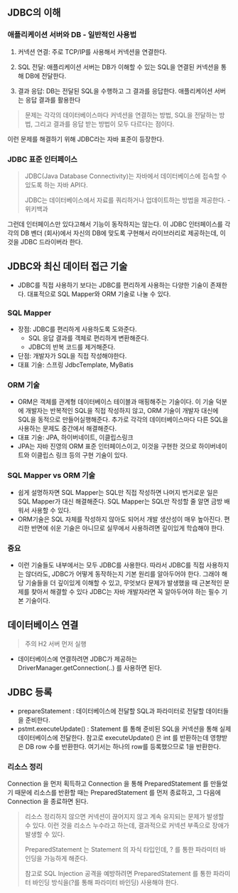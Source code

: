 ## JDBC의 이해

### 애플리케이션 서버와 DB - 일반적인 사용법

1. 커넥션 연결: 주로 TCP/IP를 사용해서 커넥션을 연결한다.

2. SQL 전달: 애플리케이션 서버는 DB가 이해할 수 있는 SQL을 연결된 커넥션을 통해 DB에 전달한다.

3. 결과 응답: DB는 전달된 SQL을 수행하고 그 결과를 응답한다. 애플리케이션 서버는 응답 결과를 활용한다

> 문제는 각각의 데이터베이스마다 커넥션을 연결하는 방법, SQL을 전달하는 방법, 그리고 결과를 응답 받는 방법이 모두 다르다는 점이다.

이런 문제를 해결하기 위해 JDBC라는 자바 표준이 등장한다.

### JDBC 표준 인터페이스
> JDBC(Java Database Connectivity)는 자바에서 데이터베이스에 접속할 수 있도록 하는 자바 API다. 
> 
> JDBC는 데이터베이스에서 자료를 쿼리하거나 업데이트하는 방법을 제공한다. - 위키백과

그런데 인터페이스만 있다고해서 기능이 동작하지는 않는다. 이 JDBC 인터페이스를 각각의 DB 벤더 (회사)에서 자신의 DB에 맞도록 구현해서 라이브러리로 제공하는데, 이것을 JDBC 드라이버라 한다.

## JDBC와 최신 데이터 접근 기술
+ JDBC를 직접 사용하기 보다는 JDBC를 편리하게 사용하는 다양한 기술이 존재한다. 대표적으로 SQL Mapper와 ORM 기술로 나눌 수 있다.

### SQL Mapper
+ 장점: JDBC를 편리하게 사용하도록 도와준다.
  - SQL 응답 결과를 객체로 편리하게 변환해준다.
  - JDBC의 반복 코드를 제거해준다.
+ 단점: 개발자가 SQL을 직접 작성해야한다.
+ 대표 기술: 스프링 JdbcTemplate, MyBatis

### ORM 기술
+ ORM은 객체를 관계형 데이터베이스 테이블과 매핑해주는 기술이다. 이 기술 덕분에 개발자는 반복적인 SQL을 직접 작성하지 않고, ORM 기술이 개발자 대신에 SQL을 동적으로 만들어실행해준다. 추가로 각각의 데이터베이스마다 다른 SQL을 사용하는 문제도 중간에서 해결해준다.
+ 대표 기술: JPA, 하이버네이트, 이클립스링크
+ JPA는 자바 진영의 ORM 표준 인터페이스이고, 이것을 구현한 것으로 하이버네이트와 이클립스 링크 등의 구현 기술이 있다.

### SQL Mapper vs ORM 기술
+ 쉽게 설명하자면 SQL Mapper는 SQL만 직접 작성하면 나머지 번거로운 일은 SQL Mapper가 대신 해결해준다. SQL Mapper는 SQL만 작성할 줄 알면 금방 배워서 사용할 수 있다.
+ ORM기술은 SQL 자체를 작성하지 않아도 되어서 개발 생산성이 매우 높아진다. 편리한 반면에 쉬운 기술은 아니므로 실무에서 사용하려면 깊이있게 학습해야 한다.

### 중요
+ 이런 기술들도 내부에서는 모두 JDBC를 사용한다. 따라서 JDBC를 직접 사용하지는 않더라도, JDBC가 어떻게 동작하는지 기본 원리를 알아두어야 한다. 그래야 해당 기술들을 더 깊이있게 이해할 수 있고, 무엇보다 문제가 발생했을 때 근본적인 문제를 찾아서 해결할 수 있다 JDBC는 자바 개발자라면 꼭 알아두어야 하는 필수 기본 기술이다.

## 데이터베이스 연결

> 주의 H2 서버 먼저 실행

+ 데이터베이스에 연결하려면 JDBC가 제공하는 DriverManager.getConnection(..) 를 사용하면 된다.

## JDBC 등록

+ prepareStatement : 데이터베이스에 전달할 SQL과 파라미터로 전달할 데이터들을 준비한다.
+ pstmt.executeUpdate() : Statement 를 통해 준비된 SQL을 커넥션을 통해 실제 데이터베이스에 전달한다. 참고로 executeUpdate() 은 int 를 반환하는데 영향받은 DB row 수를 반환한다. 여기서는 하나의 row를 등록했으므로 1을 반환한다.

### 리소스 정리
Connection 을 먼저 획득하고 Connection 을 통해 PreparedStatement 를 만들었기 때문에 리소스를 반환할 때는 PreparedStatement 를 먼저 종료하고, 그 다음에 Connection 을 종료하면 된다.

> 리소스 정리하지 않으면 커넥션이 끊어지지 않고 계속 유지되는 문제가 발생할 수 있다. 이런 것을 리소스 누수라고 하는데, 결과적으로 커넥션 부족으로 장애가 발생할 수 있다.
> 
> PreparedStatement 는 Statement 의 자식 타입인데, ? 를 통한 파라미터 바인딩을 가능하게 해준다.
> 
> 참고로 SQL Injection 공격을 예방하려면 PreparedStatement 를 통한 파라미터 바인딩 방식을(?를 통해 파라미터 바인딩) 사용해야 한다.


